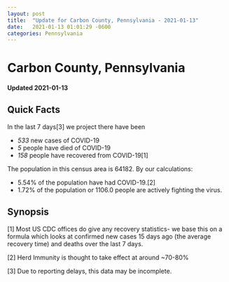```yaml
---
layout: post
title:  "Update for Carbon County, Pennsylvania - 2021-01-13"
date:   2021-01-13 01:01:29 -0600
categories: Pennsylvania
---
```


# Carbon County, Pennsylvania
#### Updated 2021-01-13

## Quick Facts

In the last 7 days[3] we project there have been
- *533* new cases of COVID-19
- *5* people have died of COVID-19
- *158* people have recovered from COVID-19[1]

The population in this census area is 64182. By our calculations:
- 5.54% of the population have had COVID-19.[2]
- 1.72% of the population or 1106.0 people are actively fighting the virus.

## Synopsis




[1] Most US CDC offices do give any recovery statistics- we base this on a formula which looks at confirmed new cases
15 days ago (the average recovery time) and deaths over the last 7 days.

[2] Herd Immunity is thought to take effect at around ~70-80%

[3] Due to reporting delays, this data may be incomplete.
 
    